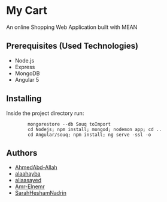 # My Cart

An online Shopping Web Application built with MEAN

## Prerequisites (Used Technologies)

* Node.js
* Express
* MongoDB
* Angular 5 


## Installing

Inside the project directory run:
```
		mongorestore --db Souq toImport
		cd Nodejs; npm install; mongod; nodemon app; cd ..
		cd Angular/souq; npm install; ng serve -ssl -o

```


## Authors

* [AhmedAbd-Allah](https://github.com/AhmedAbd-Allah)
* [alaahayba](https://github.com/alaahayba)
* [aliaasayed](https://github.com/aliaasayed)
* [Amr-Elnemr](https://github.com/Amr-Elnemr)
* [SarahHeshamNadrin](https://github.com/SarahHeshamNadrin) 
